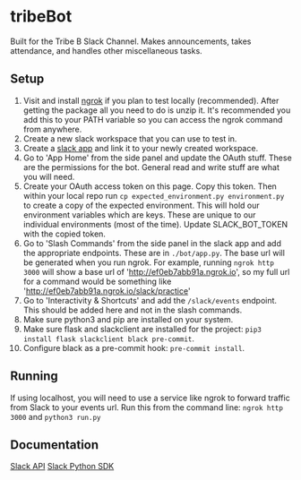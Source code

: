 # tribeBot
Built for the Tribe B Slack Channel. Makes announcements, takes attendance, and handles other miscellaneous tasks.

## Setup
1. Visit and install [ngrok](https://ngrok.com/download) if you plan to test locally (recommended). After getting the package all you need to do is unzip it. It's recommended you add this to your PATH variable so you can access the ngrok command from anywhere.
2. Create a new slack workspace that you can use to test in.
3. Create a [slack app](https://api.slack.com/apps) and link it to your newly created workspace.
4. Go to 'App Home' from the side panel and update the OAuth stuff. These are the permissions for the bot. General read and write stuff are what you will need.
5. Create your OAuth access token on this page. Copy this token. Then within your local repo run `cp expected_environment.py environment.py` to create a copy of the expected environment. This will hold our environment variables which are keys. These are unique to our individual environments (most of the time). Update SLACK_BOT_TOKEN with the copied token.
6. Go to 'Slash Commands' from the side panel in the slack app and add the appropriate endpoints. These are in `./bot/app.py`. The base url will be generated when you run ngrok. For example, running `ngrok http 3000` will show a base url of 'http://ef0eb7abb91a.ngrok.io', so my full url for a command would be something like 'http://ef0eb7abb91a.ngrok.io/slack/practice'
7. Go to 'Interactivity & Shortcuts' and add the `/slack/events` endpoint. This should be added here and not in the slash commands.
8. Make sure python3 and pip are installed on your system.
9. Make sure flask and slackclient are installed for the project: `pip3 install flask slackclient black pre-commit`.
10. Configure black as a pre-commit hook: `pre-commit install`.

## Running
If using localhost, you will need to use a service like ngrok to forward traffic from Slack to your events url.
Run this from the command line: `ngrok http 3000` and `python3 run.py`

## Documentation
[Slack API](https://api.slack.com)
[Slack Python SDK](https://slack.dev/python-slackclient/)
